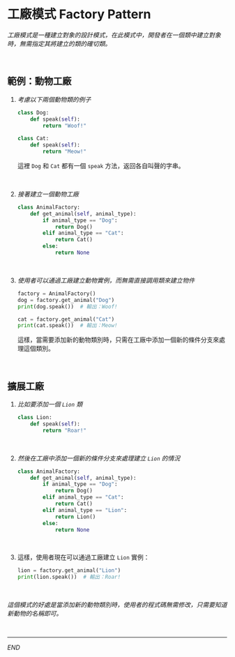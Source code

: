 
# 工廠模式 Factory Pattern
 
_工廠模式是一種建立對象的設計模式，在此模式中，開發者在一個類中建立對象時，無需指定其將建立的類的確切類。_

<br>

## 範例：動物工廠

1. _考慮以下兩個動物類的例子_

    ```python
    class Dog:
        def speak(self):
            return "Woof!"
            
    class Cat:
        def speak(self):
            return "Meow!"
    ```

    這裡 `Dog` 和 `Cat` 都有一個 `speak` 方法，返回各自叫聲的字串。

<br>

2. _接著建立一個動物工廠_

    ```python
    class AnimalFactory:
        def get_animal(self, animal_type):
            if animal_type == "Dog":
                return Dog()
            elif animal_type == "Cat":
                return Cat()
            else:
                return None
    ```

<br>

3. _使用者可以通過工廠建立動物實例，而無需直接調用類來建立物件_

    ```python
    factory = AnimalFactory()
    dog = factory.get_animal("Dog")
    print(dog.speak())  # 輸出：Woof!

    cat = factory.get_animal("Cat")
    print(cat.speak())  # 輸出：Meow!
    ```

    這樣，當需要添加新的動物類別時，只需在工廠中添加一個新的條件分支來處理這個類別。

<br>

## 擴展工廠

1. _比如要添加一個 `Lion` 類_

    ```python
    class Lion:
        def speak(self):
            return "Roar!"
    ```
<br>

2. _然後在工廠中添加一個新的條件分支來處理建立 `Lion` 的情況_

    ```python
    class AnimalFactory:
        def get_animal(self, animal_type):
            if animal_type == "Dog":
                return Dog()
            elif animal_type == "Cat":
                return Cat()
            elif animal_type == "Lion":
                return Lion()
            else:
                return None
    ```

<br>

3. 這樣，使用者現在可以通過工廠建立 `Lion` 實例：

    ```python
    lion = factory.get_animal("Lion")
    print(lion.speak())  # 輸出：Roar!
    ```

<br>

_這個模式的好處是當添加新的動物類別時，使用者的程式碼無需修改，只需要知道新動物的名稱即可。_

<br>

---

_END_
